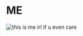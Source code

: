 # ME

![this is me irl if u even care](https://tenor.com/id/view/chiikawa-hachiware-%E3%81%A1%E3%81%84%E3%81%8B%E3%82%8F-%E3%83%8F%E3%83%81%E3%83%AF%E3%83%AC-gif-17008736716972306422l.gif)
